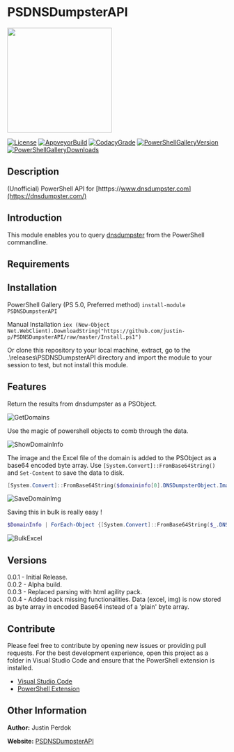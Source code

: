 # PSDNSDumpsterAPI

<img src="https://raw.githubusercontent.com/justin-p/PSDNSDumpsterAPI/master/src/other/powershell-project.png" height="240">

[![License](https://img.shields.io/github/license/justin-p/PSDNSDumpsterAPI?style=flat-square)](https://github.com/justin-p/PSDNSDumpsterAPI/blob/master/LICENSE.md)
[![AppveyorBuild](https://img.shields.io/appveyor/ci/justin-p/psdnsdumpsterapi?style=flat-square)](https://ci.appveyor.com/project/justin-p/psdnsdumpsterapi)
[![CodacyGrade](https://img.shields.io/codacy/grade/aeab860a75e24a3f9c40c9defc2a01d7?style=flat-square)](https://www.codacy.com/manual/justin-p/PSDNSDumpsterAPI?utm_source=github.com&amp;utm_medium=referral&amp;utm_content=justin-p/PSDNSDumpsterAPI&amp;utm_campaign=Badge_Grade)
[![PowerShellGalleryVersion](https://img.shields.io/powershellgallery/v/PSDNSDumpsterAPI?style=flat-square)](https://www.powershellgallery.com/packages/PSDNSDumpsterAPI/)
[![PowerShellGalleryDownloads](https://img.shields.io/powershellgallery/dt/PSDNSDumpsterAPI?style=flat-square)](https://www.powershellgallery.com/packages/PSDNSDumpsterAPI/)

## Description

(Unofficial) PowerShell API for [htttps://www.dnsdumpster.com](https://dnsdumpster.com/)

## Introduction

This module enables you to query [dnsdumpster](https://dnsdumpster.com/) from the PowerShell commandline.

## Requirements

## Installation

PowerShell Gallery (PS 5.0, Preferred method)
`install-module PSDNSDumpsterAPI`

Manual Installation
`iex (New-Object Net.WebClient).DownloadString("https://github.com/justin-p/PSDNSDumpsterAPI/raw/master/Install.ps1")`

Or clone this repository to your local machine, extract, go to the .\releases\PSDNSDumpsterAPI directory
and import the module to your session to test, but not install this module.

## Features

Return the results from dnsdumpster as a PSObject.

![GetDomains](https://github.com/justin-p/PSDNSDumpsterAPI/blob/master/_img/GetDomains.gif)

Use the magic of powershell objects to comb through the data.

![ShowDomainInfo](https://github.com/justin-p/PSDNSDumpsterAPI/blob/master/_img/ShowDomainInfo.gif)

The image and the Excel file of the domain is added to the PSObject as a base64 encoded byte array. Use `[System.Convert]::FromBase64String()` and `Set-Content` to save the data to disk.

```powershell
[System.Convert]::FromBase64String($domaininfo[0].DNSDumpsterObject.Image.ContentInBytesBase64Encoded) | Set-Content -Encoding Byte -Path "out.png"
```

![SaveDomainImg](https://github.com/justin-p/PSDNSDumpsterAPI/blob/master/_img/SaveDomainImg.gif)

Saving this in bulk is really easy !

```powershell
$DomainInfo | ForEach-Object {[System.Convert]::FromBase64String($_.DNSDumpsterObject.Excel.ContentInBytesBase64Encoded) | Set-Content -Encoding Byte -Path $($_.DomainName + ".xlsx")}
```

![BulkExcel](https://github.com/justin-p/PSDNSDumpsterAPI/blob/master/_img/BulkExcel.gif)

## Versions

0.0.1 - Initial Release.  
0.0.2 - Alpha build.  
0.0.3 - Replaced parsing with html agility pack.  
0.0.4 - Added back missing functionalities. Data (excel, img) is now stored as byte array in encoded Base64 instead of a 'plain' byte array.  
 
## Contribute

Please feel free to contribute by opening new issues or providing pull requests.
For the best development experience, open this project as a folder in Visual
Studio Code and ensure that the PowerShell extension is installed.

* [Visual Studio Code](https://code.visualstudio.com/)
* [PowerShell Extension](https://marketplace.visualstudio.com/items?itemName=ms-vscode.PowerShell)

## Other Information

**Author:** Justin Perdok

**Website:** [PSDNSDumpsterAPI](https://github.com/justin-p/PSDNSDumpsterAPI)

